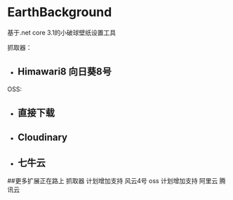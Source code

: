 # EarthBackground
基于.net core 3.1的小破球壁纸设置工具

抓取器：
+ ## Himawari8 向日葵8号

OSS:
+ ## 直接下载
+ ## Cloudinary
+ ## 七牛云

##更多扩展正在路上
抓取器 计划增加支持 风云4号
oss  计划增加支持 阿里云 腾讯云
